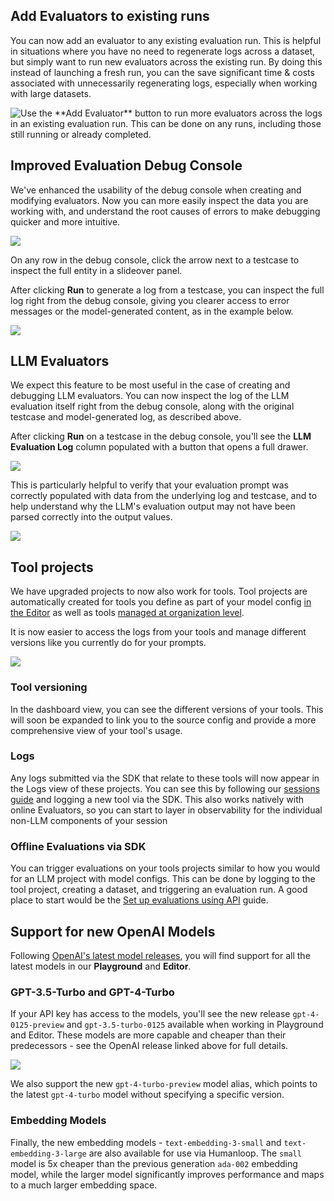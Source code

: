 ## Add Evaluators to existing runs

You can now add an evaluator to any existing evaluation run. This is helpful in situations where you have no need to regenerate logs across a dataset, but simply want to run new evaluators across the existing run. By doing this instead of launching a fresh run, you can the save significant time & costs associated with unnecessarily regenerating logs, especially when working with large datasets. 

<img src="../../../assets/images/b5d4dbe-image.png" alt="Use the **Add Evaluator** button to run more evaluators across the logs in an existing evaluation run. This can be done on any runs, including those still running or already completed." />

## Improved Evaluation Debug Console

We've enhanced the usability of the debug console when creating and modifying evaluators. Now you can more easily inspect the data you are working with, and understand the root causes of errors to make debugging quicker and more intuitive.

![](../../../assets/images/d8f52a0-image.png)

On any row in the debug console, click the arrow next to a testcase to inspect the full entity in a slideover panel. 

After clicking **Run** to generate a log from a testcase, you can inspect the full log right from the debug console, giving you clearer access to error messages or the model-generated content, as in the example below.

![](../../../assets/images/cb26b9c-image.png)

## LLM Evaluators

We expect this feature to be most useful in the case of creating and debugging LLM evaluators. You can now inspect the log of the LLM evaluation itself right from the debug console, along with the original testcase and model-generated log, as described above.

After clicking **Run** on a testcase in the debug console, you'll see the **LLM Evaluation Log** column populated with a button that opens a full drawer.

![](../../../assets/images/6592a06-image.png)

This is particularly helpful to verify that your evaluation prompt was correctly populated with data from the underlying log and testcase, and to help understand why the LLM's evaluation output may not have been parsed correctly into the output values.

![](../../../assets/images/374fc50-image.png)

## Tool projects

We have upgraded projects to now also work for tools. Tool projects are automatically created for tools you define as part of your model config [in the Editor](/docs/create-a-tool-in-the-editor) as well as tools [managed at organization level](/docs/link-a-jsonschema-tool). 

It is now easier to access the logs from your tools and manage different versions like you currently do for your prompts. 

![](../../../assets/images/4d0381c-image.png)

### Tool versioning

In the dashboard view, you can see the different versions of your tools. This will soon be expanded to link you to the source config and provide a more comprehensive view of your tool's usage.

### Logs

Any logs submitted via the SDK that relate to these tools will now appear in the Logs view of these projects. You can see this by following our [sessions guide](https://dash.readme.com/project/humanloop/v4.0/docs/logging-session-traces) and logging a new tool via the SDK. This also works natively with online Evaluators, so you can start to layer in observability for the individual non-LLM components of your session 

### Offline Evaluations via SDK

You can trigger evaluations on your tools projects similar to how you would for an LLM project with model configs. This can be done by logging to the tool project, creating a dataset, and triggering an evaluation run. A good place to start would be the [Set up evaluations using API](/docs/evaluations-using-api) guide.

## Support for new OpenAI Models
Following [OpenAI's latest model releases](https://openai.com/blog/new-embedding-models-and-api-updates), you will find support for all the latest models in our **Playground** and **Editor**.

### GPT-3.5-Turbo and GPT-4-Turbo

If your API key has access to the models, you'll see the new release `gpt-4-0125-preview` and `gpt-3.5-turbo-0125` available when working in Playground and Editor. These models are more capable and cheaper than their predecessors - see the OpenAI release linked above for full details.

![](../../../assets/images/7f7750a-image.png)

We also support the new `gpt-4-turbo-preview` model alias, which points to the latest `gpt-4-turbo` model without specifying a specific version.

### Embedding Models

Finally, the new embedding models - `text-embedding-3-small` and `text-embedding-3-large` are also available for use via Humanloop. The `small` model is 5x cheaper than the previous generation `ada-002` embedding model, while the larger model significantly improves performance and maps to a much larger embedding space.